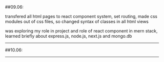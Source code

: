 ##09.06:

transfered all html pages to react component system,
set routing,
made css modules out of css files, so changed syntax of classes in all html views

was exploring my role in project and role of react component in mern stack,
learned briefly about express.js, node.js, next.js and mongo.db
________________________________________________________________________________________________________________

##10.06:
________________________________________________________________________________________________________________
